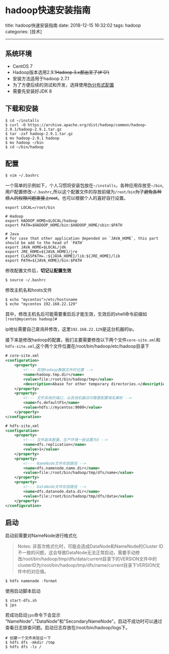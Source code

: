 

# hadoop快速安装指南

title: hadoop快速安装指南
date: 2018-12-15 16:32:02
tags: hadoop
categories: [技术]



---

## 系统环境

- CentOS 7
- Hadoop版本选用2.9.1<del>Hadoop 3.x都出来了(#`O′)</del>
- 安装方法适用于hadoop 2.7.1
- 为了方便后续的测试和开发，选择使用[伪分布式配置](https://hadoop.apache.org/docs/r2.9.1/hadoop-project-dist/hadoop-common/SingleCluster.html#Pseudo-Distributed_Operation)
- 需要先安装好JDK 8



## 下载和安装

```shell
$ cd ~/installs
$ curl -O https://archive.apache.org/dist/hadoop/common/hadoop-2.9.1/hadoop-2.9.1.tar.gz
$ tar -zxf hadoop-2.9.1.tar.gz 
$ mv hadoop-2.9.1 hadoop
$ mv hadoop ~/bin
$ cd ~/bin/hadoop
```



## 配置

```shell
$ vim ~/.bashrc
```



一个简单的示例如下，个人习惯将安装包放在`~/installs`，各种应用存放至`~/bin`,用户配置修改`~/.bashrc`,所以这个配置文件的存放前缀为`/root/bin`<del>为了避免各种烦人的权限问题直接上root</del>。也可以根据个人的喜好自行设置。

```shell
export LOCAL=/root/bin

# Hadoop
export HADOOP_HOME=$LOCAL/hadoop
export PATH=$HADOOP_HOME/bin:$HADOOP_HOME/sbin:$PATH

# Java
# for case that other application depended on `JAVA_HOME`, this part should be add to the head of `PATH`
export JAVA_HOME=$LOCAL/jdk
export JRE_HOME=${JAVA_HOME}/jre
export CLASSPATH=.:${JAVA_HOME}/lib:${JRE_HOME}/lib
export PATH=${JAVA_HOME}/bin:$PATH
```

修改配置文件后，**切记让配置生效**

```shell
$ source ~/.bashrc
```



修改主机名和hosts文件

```shell
$ echo "mycentos">/etc/hostsname
$ echo "mycentos 192.168.22.129"
```

其中，修改主机名后可能需要重启后才能生效，生效后的shell命令前缀如`[root@mycentos hadoop]# `

ip地址需要自己查询并修改，这里`192.168.22.129`是这台机器的ip。



接下来是修改hadoop的配置，我们主要需要修改以下两个文件`core-site.xml`和`hdfs-site.xml`,这个两个文件位置在/root/bin/hadoop/etc/hadoop目录下

```xml
# core-site.xml
<configuration>
    <property>
        <!--- 存放hadoop数据文件的位置 -->
        <name>hadoop.tmp.dir</name>
        <value>file:/root/bin/hadoop/tmp</value>
        <description>Abase for other temporary directories.</description>
    </property>
    <property>
        <!--- 文件系统的端口，从其他机器访问需要配置域名解析 -->
        <name>fs.defaultFS</name>
        <value>hdfs://mycentos:9000</value>
    </property>
</configuration>

# hdfs-site,xml
<configuration>
    <property>
        <!--- 文件副本数量，生产环境一般设置为3 -->
        <name>dfs.replication</name>
        <value>1</value>
    </property>
    <property>
        <!--- NameNode文件存放路径 -->
        <name>dfs.namenode.name.dir</name>
        <value>file:/root/bin/hadoop/tmp/dfs/name</value>
    </property>
    <property>
        <!--- DataNode文件存放路径 -->
        <name>dfs.datanode.data.dir</name>
        <value>file:/root/bin/hadoop/tmp/dfs/data</value>
    </property>
</configuration>


```



## 启动

启动前需要对NameNode进行格式化

> Notes: 非首次格式化时，可能会造成DataNode和NameNode的Cluster ID不一致的问题，这会导致DataNode无法正常启动，需要手动修改/root/bin/hadoop/tmp/dfs/data/current目录下的VERSION文件中的clusterID为/root/bin/hadoop/tmp/dfs/name/current目录下VERSION文件中的对应值。

```shell
$ hdfs namenode -format
```



使用启动脚本启动

```shell
$ start-dfs.sh
$ jps
```

若成功启动`jps`命令下会显示 “NameNode”、”DataNode”和"SecondaryNameNode"。启动不成功时可以通过查看日志排查问题。启动日志存放在/root/bin/hadoop/logs下。

```shell
# 创建一个文件夹验证一下
$ hdfs dfs -mkdir /tmp
$ hdfs dfs -ls /
```


